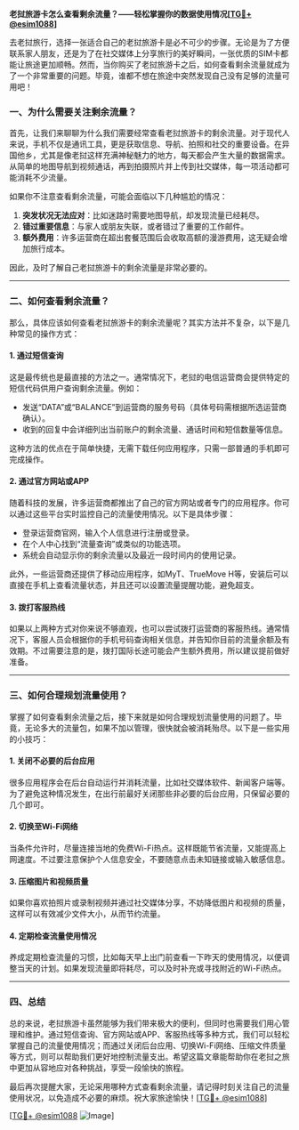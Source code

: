 **老挝旅游卡怎么查看剩余流量？——轻松掌握你的数据使用情况[[TG💪+ @esim1088](https://t.me/s/esim1088)]**

去老挝旅行，选择一张适合自己的老挝旅游卡是必不可少的步骤。无论是为了方便联系家人朋友，还是为了在社交媒体上分享旅行的美好瞬间，一张优质的SIM卡都能让旅途更加顺畅。然而，当你购买了老挝旅游卡之后，如何查看剩余流量就成为了一个非常重要的问题。毕竟，谁都不想在旅途中突然发现自己没有足够的流量可用吧！

### 一、为什么需要关注剩余流量？

首先，让我们来聊聊为什么我们需要经常查看老挝旅游卡的剩余流量。对于现代人来说，手机不仅是通讯工具，更是获取信息、导航、拍照和社交的重要设备。在异国他乡，尤其是像老挝这样充满神秘魅力的地方，每天都会产生大量的数据需求。从简单的地图导航到视频通话，再到拍摄照片并上传到社交媒体，每一项活动都可能消耗不少流量。

如果你不注意查看剩余流量，可能会面临以下几种尴尬的情况：

1. **突发状况无法应对**：比如迷路时需要地图导航，却发现流量已经耗尽。
2. **错过重要信息**：与家人或朋友失联，或者错过了重要的工作邮件。
3. **额外费用**：许多运营商在超出套餐范围后会收取高额的漫游费用，这无疑会增加旅行成本。

因此，及时了解自己老挝旅游卡的剩余流量是非常必要的。

---

### 二、如何查看剩余流量？

那么，具体应该如何查看老挝旅游卡的剩余流量呢？其实方法并不复杂，以下是几种常见的操作方式：

#### 1. **通过短信查询**
这是最传统也是最直接的方法之一。通常情况下，老挝的电信运营商会提供特定的短信代码供用户查询剩余流量。例如：
- 发送“DATA”或“BALANCE”到运营商的服务号码（具体号码需根据所选运营商确认）。
- 收到的回复中会详细列出当前账户的剩余流量、通话时间和短信数量等信息。

这种方法的优点在于简单快捷，无需下载任何应用程序，只需一部普通的手机即可完成操作。

#### 2. **通过官方网站或APP**
随着科技的发展，许多运营商都推出了自己的官方网站或者专门的应用程序。你可以通过这些平台实时监控自己的流量使用情况。以下是具体步骤：
- 登录运营商官网，输入个人信息进行注册或登录。
- 在个人中心找到“流量查询”或类似的功能选项。
- 系统会自动显示你的剩余流量以及最近一段时间内的使用记录。

此外，一些运营商还提供了移动应用程序，如MyT、TrueMove H等，安装后可以直接在手机上查看流量状态，并且还可以设置流量提醒功能，避免超支。

#### 3. **拨打客服热线**
如果以上两种方式对你来说不够直观，也可以尝试拨打运营商的客服热线。通常情况下，客服人员会根据你的手机号码查询相关信息，并告知你目前的流量余额及有效期。不过需要注意的是，拨打国际长途可能会产生额外费用，所以建议提前做好准备。

---

### 三、如何合理规划流量使用？

掌握了如何查看剩余流量之后，接下来就是如何合理规划流量使用的问题了。毕竟，无论多大的流量包，如果不加以管理，很快就会被消耗殆尽。以下是一些实用的小技巧：

#### 1. **关闭不必要的后台应用**
很多应用程序会在后台自动运行并消耗流量，比如社交媒体软件、新闻客户端等。为了避免这种情况发生，在出行前最好关闭那些非必要的后台应用，只保留必要的几个即可。

#### 2. **切换至Wi-Fi网络**
当条件允许时，尽量连接当地的免费Wi-Fi热点。这样既能节省流量，又能提高上网速度。不过要注意保护个人信息安全，不要随意点击未知链接或输入敏感信息。

#### 3. **压缩图片和视频质量**
如果你喜欢拍照片或录制视频并通过社交媒体分享，不妨降低图片和视频的质量，这样可以有效减少文件大小，从而节约流量。

#### 4. **定期检查流量使用情况**
养成定期检查流量的习惯，比如每天早上出门前查看一下昨天的使用情况，以便调整当天的计划。如果发现流量即将耗尽，可以及时补充或寻找附近的Wi-Fi热点。

---

### 四、总结

总的来说，老挝旅游卡虽然能够为我们带来极大的便利，但同时也需要我们用心管理和维护。通过短信查询、官方网站或APP、客服热线等多种方式，我们可以轻松掌握自己的流量使用情况；而通过关闭后台应用、切换Wi-Fi网络、压缩文件质量等方式，则可以帮助我们更好地控制流量支出。希望这篇文章能帮助你在老挝之旅中更加从容地应对各种挑战，享受一段愉快的旅程。

最后再次提醒大家，无论采用哪种方式查看剩余流量，请记得时刻关注自己的流量使用状况，以免造成不必要的麻烦。祝大家旅途愉快！[[TG💪+ @esim1088](https://t.me/s/esim1088)]

[[TG💪+ @esim1088](https://t.me/s/esim1088) ![Image](https://i.postimg.cc/4NQfJmqS/Snipaste-2025-05-13-00-14-12.png)]